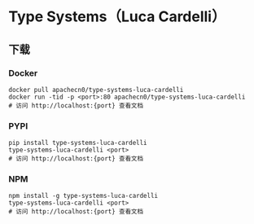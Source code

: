 # Type Systems（Luca Cardelli）

## 下载

### Docker

```
docker pull apachecn0/type-systems-luca-cardelli
docker run -tid -p <port>:80 apachecn0/type-systems-luca-cardelli
# 访问 http://localhost:{port} 查看文档
```

### PYPI

```
pip install type-systems-luca-cardelli
type-systems-luca-cardelli <port>
# 访问 http://localhost:{port} 查看文档
```

### NPM

```
npm install -g type-systems-luca-cardelli
type-systems-luca-cardelli <port>
# 访问 http://localhost:{port} 查看文档
```